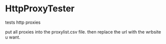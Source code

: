 # HttpProxyTester
tests http proxies

put all proxies into the proxylist.csv file.
then replace the url with the wrbsite u want.
